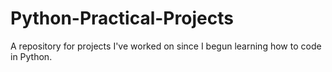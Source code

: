 # Python-Practical-Projects
A repository for projects I've worked on since I begun learning how to code in Python.
